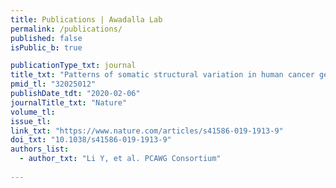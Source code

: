 ```yaml
---
title: Publications | Awadalla Lab
permalink: /publications/
published: false
isPublic_b: true

publicationType_txt: journal
title_txt: "Patterns of somatic structural variation in human cancer genomes."
pmid_tl: "32025012"
publishDate_tdt: "2020-02-06"
journalTitle_txt: "Nature"
volume_tl: 
issue_tl:
link_txt: "https://www.nature.com/articles/s41586-019-1913-9"
doi_txt: "10.1038/s41586-019-1913-9"
authors_list: 
  - author_txt: "Li Y, et al. PCAWG Consortium"
 
---
```

